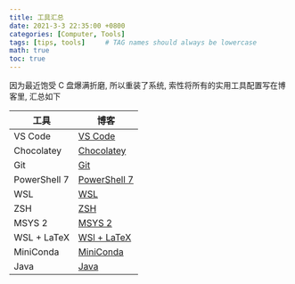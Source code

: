 ```yaml
---
title: 工具汇总
date: 2021-3-3 22:35:00 +0800
categories: [Computer, Tools]
tags: [tips, tools]     # TAG names should always be lowercase
math: true
toc: true
---
```


因为最近饱受 C 盘爆满折磨, 所以重装了系统, 索性将所有的实用工具配置写在博客里, 汇总如下

| 工具         | 博客                                            |
| ------------ | ----------------------------------------------- |
| VS Code      | [VS Code     ](https://fr4nk1in-ustc.github.io) |
| Chocolatey   | [Chocolatey  ](https://fr4nk1in-ustc.github.io) |
| Git          | [Git         ](https://fr4nk1in-ustc.github.io) |
| PowerShell 7 | [PowerShell 7](https://fr4nk1in-ustc.github.io) |
| WSL          | [WSL         ](https://fr4nk1in-ustc.github.io) |
| ZSH          | [ZSH         ](https://fr4nk1in-ustc.github.io) |
| MSYS 2       | [MSYS 2      ](https://fr4nk1in-ustc.github.io) |
| WSL + LaTeX  | [WSl + LaTeX ](https://fr4nk1in-ustc.github.io) |
| MiniConda    | [MiniConda   ](https://fr4nk1in-ustc.github.io) |
| Java         | [Java        ](https://fr4nk1in-ustc.github.io) |
